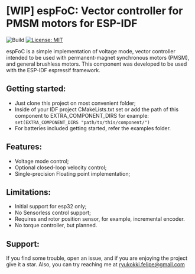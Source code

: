 # [WIP] espFoC: Vector controller for PMSM motors for ESP-IDF

![Build](https://github.com/uLipe/espFoC/workflows/Build/badge.svg)
[![License: MIT](https://img.shields.io/badge/License-MIT-yellow.svg)](https://opensource.org/licenses/MIT)

espFoC is a simple implementation of voltage mode, vector controller intended to be used with permanent-magnet synchronous motors (PMSM), and general brushless motors. This component was developed to be used with the ESP-IDF 
espressif framework.

## Getting started:
* Just clone this project on most convenient folder;
* Inside of your IDF project CMakeLists.txt set or add the path of this component to EXTRA_COMPONENT_DIRS for example: `set(EXTRA_COMPONENT_DIRS "path/to/this/component/")`
* For batteries included getting started, refer the examples folder.

## Features:
* Voltage mode control;
* Optional closed-loop velocity control;
* Single-precision Floating point implementation;

## Limitations:
* Initial support for esp32 only;
* No Sensorless control support;
* Requires and rotor position sensor, for example, incremental encoder.
* No torque controller, but planned.

## Support:
If you find some trouble, open an issue, and if you are enjoying the project
give it a star. Also, you can try reaching me at ryukokki.felipe@gmail.com